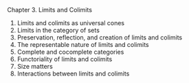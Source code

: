 Chapter 3. Limits and Colimits
1. Limits and colimits as universal cones
2. Limits in the category of sets
3. Preservation, reflection, and creation of limits and colimits
4. The representable nature of limits and colimits
5. Complete and cocomplete categories
6. Functoriality of limits and colimits
7. Size matters
8. Interactions between limits and colimits
